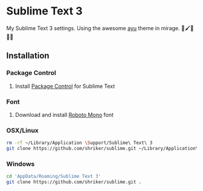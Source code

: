 # Sublime Text 3

My Sublime Text 3 settings. Using the awesome [ayu](https://github.com/dempfi/ayu) theme in mirage. 🎨🖌💙💀🐱

## Installation

### Package Control ###

1. Install [Package Control](https://packagecontrol.io/) for Sublime Text

### Font ###

1. Download and install [Roboto Mono](https://fonts.google.com/specimen/Roboto+Mono) font

### OSX/Linux ###

``` bash
rm -rf ~/Library/Application \Support/Sublime\ Text\ 3
git clone https://github.com/shriker/sublime.git ~/Library/Application\ Support/Sublime\ Text\ 3
```

### Windows ###

``` bash
cd 'AppData/Roaming/Sublime Text 3'
git clone https://github.com/shriker/sublime.git .
```
